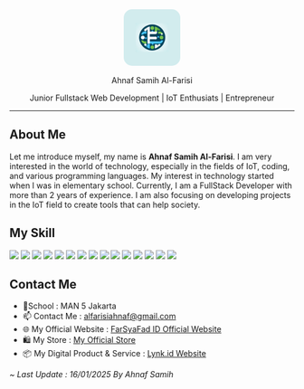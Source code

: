 <div align="center"><img src="images/farsyafad-tech.png" width="100" height="100" style="border-radius: 15px;"></div>
<p align="center">Ahnaf Samih Al-Farisi</p>
<p align="center">Junior Fullstack Web Development | IoT Enthusiats | Entrepreneur</p>

<hr/>

## About Me
Let me introduce myself, my name is **Ahnaf Samih Al-Farisi**. I am very interested in the world of technology, especially in the fields of IoT, coding, and various programming languages. My interest in technology started when I was in elementary school. Currently, I am a FullStack Developer with more than 2 years of experience. I am also focusing on developing projects in the IoT field to create tools that can help society.

## My Skill

<div>
  <img src="https://cdn.jsdelivr.net/gh/devicons/devicon/icons/html5/html5-original-wordmark.svg" width="38" />
  <img src="https://cdn.jsdelivr.net/gh/devicons/devicon/icons/css3/css3-original-wordmark.svg" width="38" />
  <img src="https://cdn.jsdelivr.net/gh/devicons/devicon/icons/javascript/javascript-original.svg" width="38" />
  <img src="https://cdn.jsdelivr.net/gh/devicons/devicon@latest/icons/typescript/typescript-original.svg" width="38" />
  <img src="https://cdn.jsdelivr.net/gh/devicons/devicon@latest/icons/bootstrap/bootstrap-original.svg" width="38" />
  <img src="https://cdn.jsdelivr.net/gh/devicons/devicon@latest/icons/sass/sass-original.svg" width="38" />
  <img src="https://cdn.jsdelivr.net/gh/devicons/devicon@latest/icons/tailwindcss/tailwindcss-original.svg" width="38" />
  <img src="https://cdn.jsdelivr.net/gh/devicons/devicon@latest/icons/angularjs/angularjs-original.svg" width="38" />
  <img src="https://cdn.jsdelivr.net/gh/devicons/devicon@latest/icons/react/react-original.svg" width="38" />
  <img src="https://cdn.jsdelivr.net/gh/devicons/devicon@latest/icons/php/php-original.svg" width="38" />
  <img src="https://cdn.jsdelivr.net/gh/devicons/devicon@latest/icons/mysql/mysql-original.svg" width="38" />
  <img src="https://cdn.jsdelivr.net/gh/devicons/devicon@latest/icons/python/python-original.svg" width="38" />
  <img src="https://cdn.jsdelivr.net/gh/devicons/devicon@latest/icons/laravel/laravel-original.svg" width="38" />
  <img src="https://cdn.jsdelivr.net/gh/devicons/devicon@latest/icons/cplusplus/cplusplus-original.svg" width="38" />
  <img src="https://cdn.jsdelivr.net/gh/devicons/devicon@latest/icons/arduino/arduino-original.svg" width="38" />
</div>


## Contact Me

- 🏫School : MAN 5 Jakarta
- 📫 Contact Me : alfarisiahnaf@gmail.com
- 🌐 My Official Website : [FarSyaFad ID Official Website](https://farsyafad.vercel.app)
- 🛍️ My Store : [My Official Store](https://shopee.co.id/farsyafad_store)
- 📦 My Digital Product & Service : [Lynk.id Website](https://lynk.id/farsyafad)


*~ Last Update : 16/01/2025 By Ahnaf Samih*